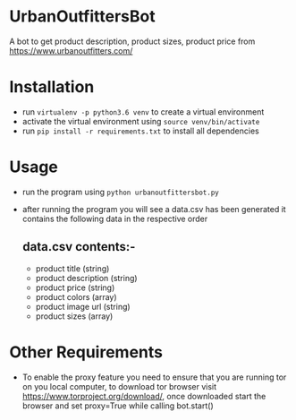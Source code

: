 # UrbanOutfittersBot
A bot to get product description, product sizes, product price from https://www.urbanoutfitters.com/

# Installation

* run `virtualenv -p python3.6 venv` to create a virtual environment
* activate the virtual environment using `source venv/bin/activate`
* run `pip install -r requirements.txt` to install all dependencies

# Usage

* run the program using `python urbanoutfittersbot.py`
* after running the program you will see a data.csv has been generated it contains the following data in the respective order

    <h2> data.csv contents:- </h2>
    <ul>
    <li>product title (string)</li>  
    <li>product description (string)</li>  
    <li>product price (string)</li>  
    <li>product colors (array)</li>
    <li>product image url (string)</li>
    <li>product sizes (array)</li>
    </ul>

# Other Requirements
* To enable the proxy feature you need to ensure that you are running tor on you local computer, to download tor browser visit https://www.torproject.org/download/, once downloaded start the browser and set proxy=True while calling bot.start()